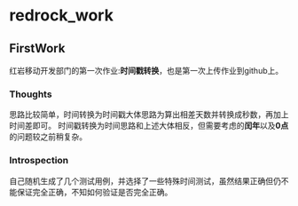 # redrock_work
## FirstWork
红岩移动开发部门的第一次作业:**时间戳转换**，也是第一次上传作业到github上。
### Thoughts
思路比较简单，时间转换为时间戳大体思路为算出相差天数并转换成秒数，再加上时间差即可。
时间戳转换为时间思路和上述大体相反，但需要考虑的**闰年**以及**0点**的问题较之前稍复杂。
### Introspection
自己随机生成了几个测试用例，并选择了一些特殊时间测试，虽然结果正确但仍不能保证完全正确，不知如何验证是否完全正确。
